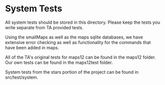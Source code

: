# System Tests

All system tests should be stored in this directory. Please keep the tests you write separate from TA provided tests.

Using the smallMaps as well as the maps sqlite databases, we
have extensive error checking as well as functionality for the 
commands that have been added in maps.

All of the TA's original tests for maps12 can be found in the maps12 folder.
Our own tests can be found in the maps12test folder.

System tests from the stars portion of the project can be found
in src/test/system.